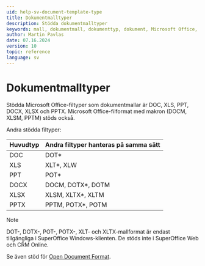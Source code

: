 ```yaml
---
uid: help-sv-document-template-type
title: Dokumentmalltyper
description: Stödda dokumentmalltyper
keywords: mall, dokumentmall, dokumenttyp, dokument, Microsoft Office, Microsoft 365, DOC, DOCX, XLS, XLSX, PPT, PPTX
author: Martin Pavlas
date: 07.16.2024
version: 10
topic: reference
language: sv
---
```


# Dokumentmalltyper

Stödda Microsoft Office-filtyper som dokumentmallar är DOC, XLS, PPT, DOCX, XLSX och PPTX. Microsoft Office-filformat med makron (DOCM, XLSM, PPTM) stöds också.

Andra stödda filtyper:

| Huvudtyp | Andra filtyper hanteras på samma sätt |
| ---|---|
| DOC | DOT* |
| XLS | XLT*, XLW |
| PPT | POT* |
| DOCX | DOCM, DOTX*, DOTM |
| XLSX | XLSM, XLTX*, XLTM |
| PPTX | PPTM, POTX*, POTM |

> [!NOTE]
> DOT-, DOTX-, POT-, POTX-, XLT- och XLTX-mallformat är endast tillgängliga i SuperOffice Windows-klienten. De stöds inte i SuperOffice Web och CRM Online.

Se även stöd för [Open Document Format][1].

<!-- Referenced links -->
[1]: ../../odf.md

